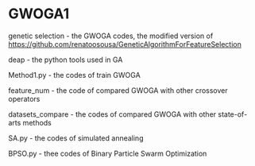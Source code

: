 # GWOGA1
genetic selection - the GWOGA codes, the modified version of https://github.com/renatoosousa/GeneticAlgorithmForFeatureSelection

deap - the python tools used in GA

Method1.py - the codes of train GWOGA

feature_num - the code of compared GWOGA with other crossover operators

datasets_compare - the codes of compared GWOGA with other state-of-arts methods

SA.py - the codes of simulated annealing 

BPSO.py - thee codes of Binary Particle Swarm Optimization
